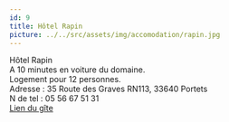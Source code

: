 ```yaml
---
id: 9
title: Hôtel Rapin
picture: ../../src/assets/img/accomodation/rapin.jpg
---
```

Hôtel Rapin  
A 10 minutes en voiture du domaine.  
Logement pour 12 personnes.  
Adresse : 35 Route des Graves RN113, 33640 Portets  
N de tel : 05 56 67 51 31  
[Lien du gîte](https://hotelrapin.fr/hotel/)
